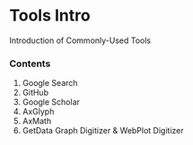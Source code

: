 # Tools Intro

Introduction of Commonly-Used Tools

### Contents

1. Google Search
2. GitHub
3. Google Scholar
4. AxGlyph
5. AxMath
6. GetData Graph Digitizer & WebPlot Digitizer
